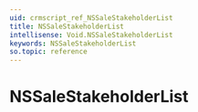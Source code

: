 ```yaml
---
uid: crmscript_ref_NSSaleStakeholderList
title: NSSaleStakeholderList
intellisense: Void.NSSaleStakeholderList
keywords: NSSaleStakeholderList
so.topic: reference
---
```


# NSSaleStakeholderList
